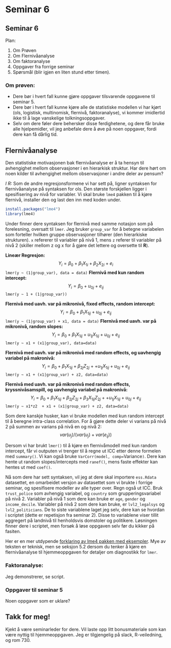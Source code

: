 # Seminar 6



## Seminar 6
Plan:
1. Om Prøven
2. Om Flernivåanalyse
3. Om faktoranalyse
4. Oppgaver fra forrige seminar
5. Spørsmål (blir igjen en liten stund etter timen).

### Om prøven:
* Dere bør i hvert fall kunne gjøre oppgaver tilsvarende oppgavene til seminar 5.
* Dere bør i hvert fall kunne kjøre alle de statistiske modellen vi har kjørt (ols, logistisk, multinomisk, flernivå, faktoranalyse), vi kommer imidlertid ikke til å lage vanskelige tolkningsoppgaver.
* Selv om dere føler dere behersker disse ferdighetene, og dere får bruke alle hjelpemidler, vil jeg anbefale dere å øve på noen oppgaver, fordi dere kan få dårlig tid.

## Flernivåanalyse
Den statistiske motivasjonen bak flernivåanalyse er å ta hensyn til avhengighet mellom observasjoner i en hierarkisk struktur. Har dere hørt om noen kilder til avhengighet mellom observasjoner i andre deler av pensum?

*I R:* Som de andre regresjonsformene vi har sett på, ligner syntaksen for flernivåanalyse på syntaksen for ols. Den største forskjellen ligger i spesifisering av nivå for variabler. Vi skal bruke `lme4` pakken til å kjøre flernivå, installer den og last den inn med koden under.


```r
install.packages("lme4")
library(lme4)
```



Under finner dere syntaksen for flernivå med samme notasjon som på forelesning, oversatt til `lmer`. Jeg bruker `group_var` for å betegne variabelen som forteller hvilken gruppe observasjoner tilhører (den hierarkiske strukturen). `x` refererer til variabler på nivå 1, mens `z` referer til variabler på nivå 2 (skiller mellom z og x for å gjøre det lettere og oversette til **R**).

**Lineær Regresjon:** $$Y_i = \beta_0 + \beta_1 X_{1i} + \beta_2 X_{2i} + e_i$$
`lmer(y ~ (1|group_var), data = data)`
**Flernivå med kun random intercept:**  $$Y_i = \beta_{0} + u_{0j} + e_{ij}$$
`lmer(y ~ 1 + (1|group_var))`

**Flernivå med uavh. var på mikronivå, fixed effects, random intercept:**  $$Y_i = \beta_{0} + \beta_{1}X_{1ij} +  u_{0j} + e_{ij}$$
`lmer(y ~ (1|group_var) + x1, data = data)`
**Flernivå med uavh. var på mikronivå, random slopes:**  $$Y_i = \beta_{0} + \beta_{1}X_{1ij} + u_{1j}X_{1ij} + u_{0j} +  e_{ij}$$
`lmer(y ~ x1 + (x1|group_var), data=data)`

**Flernivå med uavh. var på mikronivå med random effects, og uavhengig variabel på makronivå:**  $$Y_i = \beta_{0} + \beta_{1}X_{1ij} + \beta_{2j} Z_{2j} + + u_{1j}X_{1ij} + u_{0j} + e_{ij}$$
`lmer(y ~ x1 + (x1|group_var) + z2, data=data)`

**Flernivå med uavh. var på mikronivå med random effects, kryssnivåsamspill, og uavhengig variabel på makronivå:**  $$Y_i = \beta_{0} + \beta_{1}X_{1ij} + \beta_{2j}Z_{2j} + \beta_{3}X_{1ij}Z_{2j} + + u_{1j}X_{1ij} + u_{0j} + e_{ij}$$
`lmer(y ~ x1*z2  + x1 + (x1|group_var) + z2, data=data)`

Som dere kanskje husker, kan vi bruke modellen med kun random intercept til å beregne intra-class correlation. For å gjøre dette deler vi varians på nivå 2 på summen av varians på nivå en og nivå 2: $$var(u_j)/(var(u_j) + var(e_{ij}))$$

Dersom vi har brukt `lmer()` til å kjøre en flernivåmodell med kun random intercept, får vi outputen vi trenger til å regne ut ICC etter denne formelen med `summary()`. Vi kan også bruke `VarCorr(model, comp=`Variance`)`. Dere kan hente ut random slopes/intercepts med `ranef()`, mens faste effekter kan hentes ut med `coef()`.

Nå som dere har sett syntaksen, vil jeg at dere skal importere `ess.Rdata` datasettet, en omarbeidet versjon av datasettet som vi brukte i forrige seminar, og spesifisere modeller av alle typer over. Regn også ut ICC. Bruk `trust_police` som avhengig variabel, og `country` som grupperingsvariabel på nivå 2. Variabler på nivå 1 som dere kan bruke er `age`, `gender` og `income_decile`. Variabler på nivå 2 som dere kan bruke, er `lvl2_legalsys` og `lvl2_politicians`. De to siste variablene laget jeg selv, dere kan se hvordan i scriptet (dette er repetisjon fra seminar 2). Disse to variablene viser tillit aggregert på landnivå til henholdsvis domstoler og politikere. Løsningen finner dere i scriptet, men forsøk å løse oppgaven selv før du kikker på fasiten.

Her er en mer utdypende [forklaring av lme4 pakken med eksempler](https://cran.r-project.org/web/packages/lme4/vignettes/lmer.pdf). Mye av teksten er teknisk, men se seksjon 5.2 dersom du tenker å kjøre en flernivåanalyse til hjemmeoppgaven for detaljer om diagnostikk for `lmer`.



### Faktoranalyse:
Jeg demonstrerer, se script.

### Oppgaver til seminar 5
Noen oppgaver som er uklare?

## Takk for meg!
Kjekt å være seminarleder for dere. Vil laste opp litt bonusmateriale som kan være nyttig til hjemmeoppgaven. Jeg er tilgjengelig på slack, R-veiledning, og rom 730.
